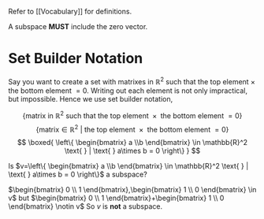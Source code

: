 Refer to [[Vocabulary]] for definitions.

A subspace **MUST** include the zero vector.

# Set Builder Notation
Say you want to create a set with matrixes in $\mathbb{R}^2$ such that the top element $\times$ the bottom element $= 0$.
Writing out each element is not only impractical, but impossible.
Hence we use set builder notation,

$$
\left\{ \text{matrix in } \mathbb{R}^2 \text{ such that the top element }\times \text{ the bottom element } = 0  \right\}$$
$$
\left\{ \text{matrix} \in \mathbb{R}^2 \text{ } | \text{ } \text{ the top element }\times \text{ the bottom element } = 0  \right\}$$
$$
\boxed{
\left\{ \begin{bmatrix} a \\b \end{bmatrix} \in \mathbb{R}^2 \text{ } | \text{ } a\times b = 0  \right\}
}
$$

Is $v=\left\{ \begin{bmatrix} a \\b \end{bmatrix} \in \mathbb{R}^2 \text{ } | \text{ } a\times b = 0  \right\}$ a subspace?

$\begin{bmatrix} 0 \\ 1 \end{bmatrix},\begin{bmatrix} 1 \\ 0 \end{bmatrix} \in v$ but $\begin{bmatrix} 0 \\ 1 \end{bmatrix}+\begin{bmatrix} 1 \\ 0 \end{bmatrix} \notin  v$ So $v$ is **not** a subspace.